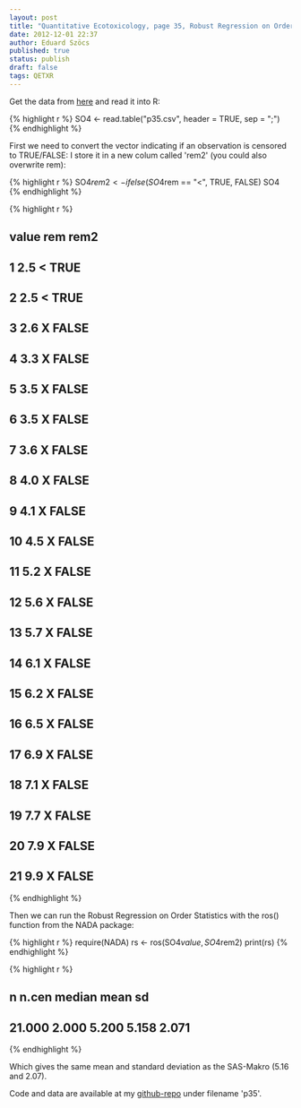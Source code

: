 ```yaml
---
layout: post
title: "Quantitative Ecotoxicology, page 35, Robust Regression on Order Statistics"
date: 2012-12-01 22:37
author: Eduard Szöcs
published: true
status: publish
draft: false
tags: QETXR
---
```


Get the data from [here](https://raw.github.com/EDiLD/r-ed/master/quantitative_ecotoxicology/data/p35.csv) and read it into R:




{% highlight r %}
SO4 <- read.table("p35.csv", header = TRUE, sep = ";")
{% endhighlight %}



First we need to convert the vector indicating if an observation is censored to TRUE/FALSE:
I store it in a new colum called 'rem2' (you could also overwrite rem):

{% highlight r %}
SO4$rem2 <- ifelse(SO4$rem == "<", TRUE, FALSE)
SO4
{% endhighlight %}

{% highlight r %}
##    value rem  rem2
## 1    2.5   <  TRUE
## 2    2.5   <  TRUE
## 3    2.6   X FALSE
## 4    3.3   X FALSE
## 5    3.5   X FALSE
## 6    3.5   X FALSE
## 7    3.6   X FALSE
## 8    4.0   X FALSE
## 9    4.1   X FALSE
## 10   4.5   X FALSE
## 11   5.2   X FALSE
## 12   5.6   X FALSE
## 13   5.7   X FALSE
## 14   6.1   X FALSE
## 15   6.2   X FALSE
## 16   6.5   X FALSE
## 17   6.9   X FALSE
## 18   7.1   X FALSE
## 19   7.7   X FALSE
## 20   7.9   X FALSE
## 21   9.9   X FALSE
{% endhighlight %}


Then we can run the Robust Regression on Order Statistics with the ros() function from the NADA package:

{% highlight r %}
require(NADA)
rs <- ros(SO4$value, SO4$rem2)
print(rs)
{% endhighlight %}

{% highlight r %}
##      n  n.cen median   mean     sd 
## 21.000  2.000  5.200  5.158  2.071
{% endhighlight %}


Which gives the same mean and standard deviation as the SAS-Makro (5.16 and 2.07).

Code and data are available at my [github-repo](https://github.com/EDiLD/r-ed/tree/master/quantitative_ecotoxicology) under filename 'p35'.
